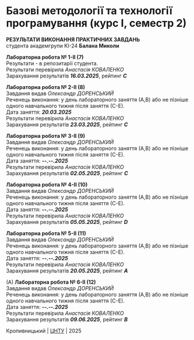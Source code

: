 ﻿# Базові методології та технології програмування (курс І, семестр 2)

<b>РЕЗУЛЬТАТИ ВИКОНАННЯ ПРАКТИЧНИХ ЗАВДАНЬ</b><br>
студента академгрупи KI-24 <b>Балана Миколи</b>

<b>Лабораторна робота № 1-ІІ (7)</b><br>
</i>Результати - в репозитарії студента.</i><br>
Результати перевірила <i>Анастасія КОВАЛЕНКО</i><br>
Зарахування результатів <i><b> 16.03.2025</i></b>, рейтинг <i><b> _С_ </b></i> <br>

<b>Лабораторна робота № 2-ІІ (8)</b><br>
Завдання видав <i>Олександр ДОРЕНСЬКИЙ</i><br>
Реченець виконання: у день лабораторного заняття (А,В) або не пізніше одного навчального тижня після заняття (С-Е).<br>
Дата заняття: <i><b> 20.03.2025</i></b><br>
Результати перевірила <i>Анастасія КОВАЛЕНКО</i><br>
Зарахування результатів <i><b> 23.03.2025</i></b>, рейтинг <i><b> _С_ </b></i> <br>

<b>Лабораторна робота № 3-ІІ (9)</b><br>
Завдання видав <i>Олександр ДОРЕНСЬКИЙ</i><br>
Реченець виконання: у день лабораторного заняття (А,В) або не пізніше одного навчального тижня після заняття (С-Е).<br>
Дата заняття: <i><b> --.--.2025</i></b><br>
Результати перевірила <i>Анастасія КОВАЛЕНКО</i><br>
Зарахування результатів <i><b> 02.05.2025</i></b>, рейтинг <i><b> _С_ </b></i> <br>

<b>Лабораторна робота № 4-ІІ (10)</b><br>
Завдання видав <i>Олександр ДОРЕНСЬКИЙ</i><br>
Реченець виконання: у день лабораторного заняття (А,В) або не пізніше одного навчального тижня після заняття (С-Е).<br>
Дата заняття: <i><b> --.--.2025</i></b><br>
Результати перевірила <i>Анастасія КОВАЛЕНКО</i><br>
Зарахування результатів <i><b> 05.05.2025</i></b>, рейтинг <i><b> _D_ </b></i> <br>

<b>Лабораторна робота № 5-ІІ (11)</b><br>
Завдання видав <i>Олександр ДОРЕНСЬКИЙ</i><br>
Реченець виконання: у день лабораторного заняття (А,В) або не пізніше одного навчального тижня після заняття (С-Е).<br>
Дата заняття: <i><b> --.--.2025</i></b><br>
Результати перевірила <i>Анастасія КОВАЛЕНКО</i><br>
Зарахування результатів <i><b> 20.05.2025</i></b>, рейтинг <i><b> _А_ </b></i> <br>

(A) <b>Лабораторна робота № 6-ІІ (12)</b><br>
Завдання видав <i>Олександр ДОРЕНСЬКИЙ</i><br>
Реченець виконання: у день лабораторного заняття (А,В) або не пізніше одного навчального тижня після заняття (С-Е).<br>
Дата заняття: <i><b> --.--.2025</i></b><br>
Результати перевірила <i>Анастасія КОВАЛЕНКО</i><br>
Зарахування результатів <i><b> 09.06.2025</i></b>, рейтинг <i><b> _В_ </b></i> <br>

Кропивницький | <a href="http://www.kntu.kr.ua/">ЦНТУ</a> | 2025
